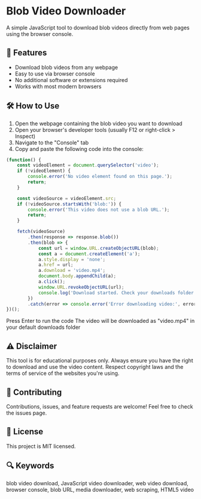 # Blob Video Downloader

A simple JavaScript tool to download blob videos directly from web pages using the browser console.

## 🚀 Features

- Download blob videos from any webpage
- Easy to use via browser console
- No additional software or extensions required
- Works with most modern browsers

## 🛠️ How to Use

1. Open the webpage containing the blob video you want to download
2. Open your browser's developer tools (usually F12 or right-click > Inspect)
3. Navigate to the "Console" tab
4. Copy and paste the following code into the console:

```javascript
(function() {
    const videoElement = document.querySelector('video');
    if (!videoElement) {
        console.error('No video element found on this page.');
        return;
    }

    const videoSource = videoElement.src;
    if (!videoSource.startsWith('blob:')) {
        console.error('This video does not use a blob URL.');
        return;
    }

    fetch(videoSource)
        .then(response => response.blob())
        .then(blob => {
            const url = window.URL.createObjectURL(blob);
            const a = document.createElement('a');
            a.style.display = 'none';
            a.href = url;
            a.download = 'video.mp4';
            document.body.appendChild(a);
            a.click();
            window.URL.revokeObjectURL(url);
            console.log('Download started. Check your downloads folder.');
        })
        .catch(error => console.error('Error downloading video:', error));
})();
```

Press Enter to run the code
The video will be downloaded as "video.mp4" in your default downloads folder

## ⚠️ Disclaimer
This tool is for educational purposes only. Always ensure you have the right to download and use the video content. Respect copyright laws and the terms of service of the websites you're using.
## 🤝 Contributing
Contributions, issues, and feature requests are welcome! Feel free to check the issues page.
## 📝 License
This project is MIT licensed.
## 🔍 Keywords
blob video download, JavaScript video downloader, web video download, browser console, blob URL, media downloader, web scraping, HTML5 video
